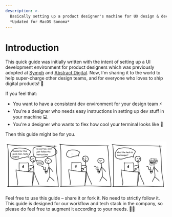 ```yaml
---
description: >-
  Basically setting up a product designer's machine for UX design & development.
  *Updated for MacOS Sonoma*
---
```


# Introduction

This quick guide was initially written with the intent of setting up a UI development environment for product designers which was previously adopted at [Symph](https://www.symph.co) and [Abstract Digital](https://abstract.ph/). Now, I'm sharing it to the world to help super-charge other design teams, and for everyone who loves to ship digital products! 🚀

If you feel that:

* You want to have a consistent dev environment for your design team ⚡
* You're a designer who needs easy instructions in setting up dev stuff in your machine 💻
* You're a designer who wants to flex how cool your terminal looks like 💪

Then this guide might be for you.&#x20;

![Just a typical day at the office](.gitbook/assets/frame.png)

Feel free to use this guide – share it or fork it. No need to strictly follow it. This guide is designed for our workflow and tech stack in the company, so please do feel free to augment it according to your needs. 🦄✨
